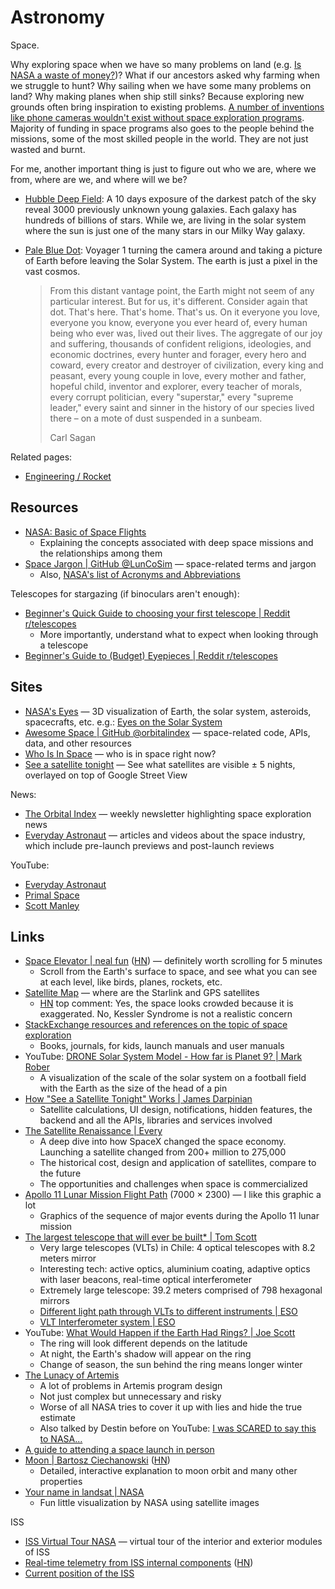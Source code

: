 # Astronomy

Space.

Why exploring space when we have so many problems on land (e.g.
[Is NASA a waste of money?](https://youtu.be/lARpY0nIQx0))? What if our
ancestors asked why farming when we struggle to hunt? Why sailing when we have
some many problems on land? Why making planes when ship still sinks? Because
exploring new grounds often bring inspiration to existing problems.
[A number of inventions like phone cameras wouldn't exist without space exploration programs](https://www.jpl.nasa.gov/infographics/20-inventions-we-wouldnt-have-without-space-travel/).
Majority of funding in space programs also goes to the people behind the
missions, some of the most skilled people in the world. They are not just wasted
and burnt.

For me, another important thing is just to figure out who we are, where we from,
where are we, and where will we be?

- [Hubble Deep Field](https://en.wikipedia.org/wiki/Hubble_Deep_Field): A 10
  days exposure of the darkest patch of the sky reveal 3000 previously unknown
  young galaxies. Each galaxy has hundreds of billions of stars. While we, are
  living in the solar system where the sun is just one of the many stars in our
  Milky Way galaxy.
- [Pale Blue Dot](https://en.wikipedia.org/wiki/Pale_Blue_Dot): Voyager 1
  turning the camera around and taking a picture of Earth before leaving the
  Solar System. The earth is just a pixel in the vast cosmos.

  > From this distant vantage point, the Earth might not seem of any particular
  > interest. But for us, it's different. Consider again that dot. That's here.
  > That's home. That's us. On it everyone you love, everyone you know, everyone
  > you ever heard of, every human being who ever was, lived out their lives.
  > The aggregate of our joy and suffering, thousands of confident religions,
  > ideologies, and economic doctrines, every hunter and forager, every hero and
  > coward, every creator and destroyer of civilization, every king and peasant,
  > every young couple in love, every mother and father, hopeful child, inventor
  > and explorer, every teacher of morals, every corrupt politician, every
  > "superstar," every "supreme leader," every saint and sinner in the history
  > of our species lived there – on a mote of dust suspended in a sunbeam.
  >
  > Carl Sagan

Related pages:

- [Engineering / Rocket](engineering/rocket)

## Resources

- [NASA: Basic of Space Flights](https://www2.jpl.nasa.gov/basics/index.php)
  - Explaining the concepts associated with deep space missions and the
    relationships among them
- [Space Jargon | GitHub @LunCoSim](https://github.com/LunCoSim/lunco-space-jargon)
  — space-related terms and jargon
  - Also,
    [NASA's list of Acronyms and Abbreviations](https://www.nasa.gov/pdf/632702main_NASA_FY13_Budget-Reference-508.pdf)

Telescopes for stargazing (if binoculars aren't enough):

- [Beginner's Quick Guide to choosing your first telescope | Reddit r/telescopes](https://www.reddit.com/r/telescopes/comments/z9s352/beginners_quick_guide_to_choosing_your_first/)
  - More importantly, understand what to expect when looking through a telescope
- [Beginner's Guide to (Budget) Eyepieces | Reddit r/telescopes](https://www.reddit.com/r/telescopes/comments/iv7qg2/a_beginners_guide_to_budget_eyepieces/)

## Sites

- [NASA's Eyes](https://eyes.nasa.gov/) — 3D visualization of Earth, the solar
  system, asteroids, spacecrafts, etc. e.g.:
  [Eyes on the Solar System](https://eyes.nasa.gov/apps/solar-system/#/home)
- [Awesome Space | GitHub @orbitalindex](https://github.com/orbitalindex/awesome-space)
  — space-related code, APIs, data, and other resources
- [Who Is In Space](https://whoisinspace.com/) — who is in space right now?
- [See a satellite tonight](https://james.darpinian.com/satellites/) — See what
  satellites are visible ± 5 nights, overlayed on top of Google Street View

News:

- [The Orbital Index](https://orbitalindex.com/) — weekly newsletter
  highlighting space exploration news
- [Everyday Astronaut](https://everydayastronaut.com/) — articles and videos
  about the space industry, which include pre-launch previews and post-launch
  reviews

YouTube:

- [Everyday Astronaut](https://www.youtube.com/@EverydayAstronaut/videos)
- [Primal Space](https://www.youtube.com/@primalspace/videos)
- [Scott Manley](https://www.youtube.com/@scottmanley/videos)

## Links

- [Space Elevator | neal fun](https://neal.fun/space-elevator/)
  ([HN](https://news.ycombinator.com/item?id=35629972)) — definitely worth
  scrolling for 5 minutes
  - Scroll from the Earth's surface to space, and see what you can see at each
    level, like birds, planes, rockets, etc.
- [Satellite Map](https://satellitemap.space/) — where are the Starlink and GPS
  satellites
  - [HN](https://news.ycombinator.com/item?id=35749130) top comment: Yes, the
    space looks crowded because it is exaggerated. No, Kessler Syndrome is not a
    realistic concern
- [StackExchange resources and references on the topic of space exploration](https://space.meta.stackexchange.com/questions/249/)
  - Books, journals, for kids, launch manuals and user manuals
- YouTube:
  [DRONE Solar System Model - How far is Planet 9? | Mark Rober](https://youtu.be/pR5VJo5ifdE)
  - A visualization of the scale of the solar system on a football field with
    the Earth as the size of the head of a pin
- [How "See a Satellite Tonight" Works | James Darpinian](https://james.darpinian.com/blog/how-see-a-satellite-tonight-works)
  - Satellite calculations, UI design, notifications, hidden features, the
    backend and all the APIs, libraries and services involved
- [The Satellite Renaissance | Every](https://every.to/p/the-satellite-renaissance)
  - A deep dive into how SpaceX changed the space economy. Launching a satellite
    changed from 200+ million to 275,000
  - The historical cost, design and application of satellites, compare to the
    future
  - The opportunities and challenges when space is commercialized
- [Apollo 11 Lunar Mission Flight Path](https://airandspace.si.edu/multimedia-gallery/5317hjpg)
  (7000 × 2300) — I like this graphic a lot
  - Graphics of the sequence of major events during the Apollo 11 lunar mission
- [The largest telescope that will ever be built\* | Tom Scott](https://youtu.be/QqRREz0iBes)
  - Very large telescopes (VLTs) in Chile: 4 optical telescopes with 8.2 meters
    mirror
  - Interesting tech: active optics, aluminium coating, adaptive optics with
    laser beacons, real-time optical interferometer
  - Extremely large telescope: 39.2 meters comprised of 798 hexagonal mirrors
  - [Different light path through VLTs to different instruments | ESO](https://youtu.be/d8ALi6X_zww)
  - [VLT Interferometer system | ESO](https://youtu.be/wyKpc77BZA0)
- YouTube:
  [What Would Happen if the Earth Had Rings? | Joe Scott](https://youtu.be/DUztyRYQ5iU)
  - The ring will look different depends on the latitude
  - At night, the Earth's shadow will appear on the ring
  - Change of season, the sun behind the ring means longer winter
- [The Lunacy of Artemis](https://idlewords.com/2024/5/the_lunacy_of_artemis.htm)
  - A lot of problems in Artemis program design
  - Not just complex but unnecessary and risky
  - Worse of all NASA tries to cover it up with lies and hide the true estimate
  - Also talked by Destin before on YouTube:
    [I was SCARED to say this to NASA...](https://youtu.be/OoJsPvmFixU)
- [A guide to attending a space launch in person](https://countdowntoignition.com/guide-to-attending-launch)
- [Moon | Bartosz Ciechanowski](https://ciechanow.ski/moon/)
  ([HN](https://news.ycombinator.com/item?id=42443229))
  - Detailed, interactive explanation to moon orbit and many other properties
- [Your name in landsat | NASA](https://landsat.gsfc.nasa.gov/apps/YourNameInLandsat-main/index.html)
  - Fun little visualization by NASA using satellite images

ISS

- [ISS Virtual Tour NASA](https://www.nasa.gov/feature/iss-virtual-tour/) —
  virtual tour of the interior and exterior modules of ISS
- [Real-time telemetry from ISS internal components](https://iss-mimic.github.io/Mimic/)
  ([HN](https://news.ycombinator.com/item?id=39612640))
- [Current position of the ISS](https://www.astroviewer.net/iss/en/)

